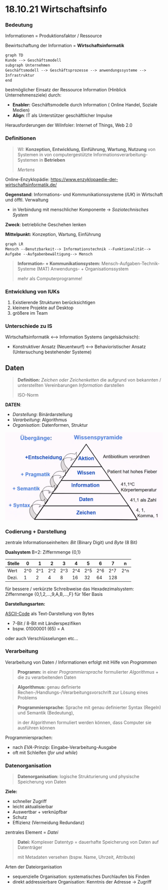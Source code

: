 # 18.10.21 Wirtschaftsinfo



### Bedeutung

Informationen = Produktionsfaktor / Ressource

Bewirtschaftung der Information = **Wirtschaftsinformatik**

```mermaid
graph TD
Kunde --> Geschäftsmodell
subgraph Unternehmen
Geschäftsmodell --> Geschäftsprozesse --> anwendungssysteme --> Infrastruktur
end

```



bestmöglicher Einsatz der Ressource Information (Hinblick Unternehmensziele) durch: 

- **Enabler:** Geschäftsmodelle durch Information ( Online Handel, Soziale Medien)
- **Align**: IT als Unterstützer geschäftlicher Impulse

Herausforderungen der WiInfoler: Internet of Things, Web 2.0 



### Definitionen

>  WI: **Konzeption, Entwicklung, Einführung, Wartung, Nutzung** von Systemen in von computergestützte Informationsverarbeitung-Systemen in **Betrieben**
>
>  *Mertens*

Online-Enzyklopädie: https://www.enzyklopaedie-der-wirtschaftsinformatik.de/



**Gegenstand**: Informations- und Kommunikationssysteme (*IUK*) in Wirtschaft und öfftl. Verwaltung

- in Verbindung mit menschlicher Komponente -\> *Soziotechnisches System* 

**Zweck**: betriebliche Geschehen lenken

**Mittelpunkt:** Konzeption, Wartung, Einführung 



```mermaid
graph LR
Mensch --Benutzbarkeit--> Informationstechnik --Funktionalität--> Aufgabe --Aufgabenbewältigung--> Mensch
```

> **Information- + Kommunikationsystem:** 
> Mensch-Aufgaben-Technik-Systeme (MAT) 
> Anwendungs- + Organisationssystem
>
> mehr als Computerprogramme!



### Entwicklung von IUKs

1. Existierende Strukturen berücksichtigen
2. kleinere Projekte auf Desktop
3. größere im Team



### Unterschiede zu IS

Wirtschaftsinformatik <--> Information Systems (angelsächsisch):

- Konstruktiver Ansatz (Neuentwurf) <--> Behavioristischer Ansatz (Untersuchung bestehender Systeme)



## Daten

> **Definition:** *Zeichen oder Zeichenketten* die aufgrund von bekannten / unterstellten Vereinbarungen *Information* darstellen 
>
> ISO-Norm

**DATEN**:

- *Darstellung*: Binärdarstellung
- *Verarbeitung*: Algorithmus  
- *Organisation*: Datenformen, Struktur



![2021-10-18_11-07](../images/21-10-18_11-07.png)





### Codierung + Darstellung

zentrale Informationseinheiten: *Bit* (Binary Digit) und *Byte* (8 Bit)

**Dualsystem** B=2: Ziffernmenge {0,1}

| Stelle | 0    | 1    | 2    | 3    | 4    | 5    | 6    | 7    | n    |
| ------ | ---- | ---- | ---- | ---- | ---- | ---- | ---- | ---- | ---- |
| Wert   | 2^0  | 2^1  | 2^2  | 2^3  | 2^4  | 2^5  | 2^6  | 2^7  | 2^n  |
| Dezi.  | 1    | 2    | 4    | 8    | 16   | 32   | 64   | 128  |      |

für bessere / verkürzte Schreibweise das Hexadezimalsystem: Ziffernmenge {0,1,2,...,9,A,B,...,F} für 16er Basis



**Darstellungsarten:**

[ASCII-Code](https://www.ascii-code.com/) als Text-Darstellung von Bytes

- 7-Bit / 8-Bit mit Länderspezifiken
- bspw. 01000001 (65) = A

oder auch Verschlüsselungen etc...



### Verarbeitung

Verarbeitung von Daten / Informationen erfolgt mit Hilfe von *Programmen*

> **Programm:** in einer *Programmiersprache* formulierter *Algorithmus* + die zu verarbeitenden Daten

> **Algorithmus:** genau definierte Rechen-/Handlungs-/Verarbeitungsvorschrift zur Lösung eines Problems

> **Programmiersprache:** Sprache mit genau definierter Syntax (Regeln) und Semantik (Bedeutung), 
>
> in der Algorithmen formuliert werden können, dass Computer sie ausführen können



Programmiersprachen: 

- nach *EVA*-Prinzip: Eingabe-Verarbeitung-Ausgabe
- oft mit Schleifen (*for und while*)



### Datenorganisation

> **Datenorganisation:** logische Strukturierung und physische Speicherung von Daten



**Ziele:**

- schneller Zugriff
- leicht aktualisierbar
- Auswertbar + verknüpfbar
- Schutz
- Effizienz (Vermeidung Redundanz)

zentrales Element = *Datei*

> **Datei:** Komplexer Datentyp = dauerhafte Speicherung von Daten auf Datenträger
>
> mit Metadaten versehen (bspw. Name, Uhrzeit, Attribute)



Arten der Dateiorganisation

- sequenzielle Organisation: systematisches Durchlaufen bis Finden
- direkt addressierbare Organisation: Kenntnis der Adresse -> Zugriff



